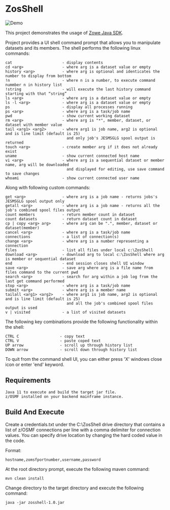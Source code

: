 # ZosShell

![Demo](https://github.com/frankgiordano/ZosShell/blob/master/demo.gif)
  
This project demonstrates the usage of [Zowe Java SDK](https://github.com/zowe/zowe-client-java-sdk).
  
Project provides a UI shell command prompt that allows you to manipulate datasets and its members. The shell performs the following linux commands:  
  
    cat                      - display contents
    cd <arg>                 - where arg is a dataset value or empty
    history <arg>            - where arg is optional and identicates the number to display from bottom   
    !n                       - where n is a number, to execute command nummber n in history list   
    !string                  - will execute the last history command starting with that “string”
    ls <arg>                 - where arg is a dataset value or empty 
    ls -l <arg>              - where arg is a dataset value or empty 
    ps                       - display all processes running
    ps <arg>                 - where arg is a task/job name   
    pwd                      - show current working dataset
    rm <arg>                 - where arg is "*", member, dataset, or dataset with member value
    tail <arg1> <arg2>       - where arg1 is job name, arg2 is optional and is line limit (default is 25)    
                               and only job's JESMSGLG spool output is returned 
    touch <arg>              - create member arg if it does not already exist
    uname                    - show current connected host name
    vi <arg>                 - where arg is a sequential dataset or member name, arg will be downloaded 
                               and displayed for editing, use save command to save changes  
    whoami                   - show current connected user name
  
Along with following custom commands:  

    get <arg>                - where arg is a job name - returns jobs's JESMSGLG spool output only
    getall <arg>             - where arg is a job name - returns all the job's combined spool files output 
    count members            - return member count in dataset
    count datasets           - return dataset count in dataset
    cp | copy <arg> arg>     - where arg can be ".", member, dataset or dataset(member)  
    cancel <arg>             - where arg is a task/job name  
    connections              - a list of connection(s)   
    change <arg>             - where arg is a number representing a connection
    files                    - list all files under local c:\ZosShell  
    download <arg>           - download arg to local c:\ZosShell where arg is member or sequential dataset     
    end                      - end session closes shell UI window
    save <arg>               - save arg where arg is a file name from files command to the current pwd
    search <arg>             - search for arg within a job log from the last get command performed  
    stop <arg>               - where arg is a task/job name  
    submit <arg>             - where arg is a member name  
    tailall <arg1> <arg2>    - where arg1 is job name, arg2 is optional and is line limit (default is 25)     
                               and all the job's combined spool files output is used
    v | visited              - a list of visited datasets  
  
The following key combinations provide the following functionality within the shell:  
  
    CTRL C                  - copy text
    CTRL V                  - paste coped text
    UP arrow                - scroll up through history list
    DOWN arrow              - scroll down through history list
    
To quit from the command shell UI, you can either press 'X' windows close icon or enter 'end' keyword.  
  
## Requirements  
  
    Java 11 to execute and build the target jar file.   
    z/OSMF installed on your backend mainframe instance.  
    
## Build And Execute  

Create a credentials.txt under the C:\ZosShell drive directory that contains a list of z/OSMF connections per line with a comma delimiter for
connection values. You can specify drive location by changing the hard coded value in the code.  
  
Format:  
    
    hostname,zomsfportnumber,username,password  
    
At the root directory prompt, execute the following maven command:  
  
    mvn clean install  
  
Change directory to the target directory and execute the following command:  
  
    java -jar zosshell-1.0.jar  
  

